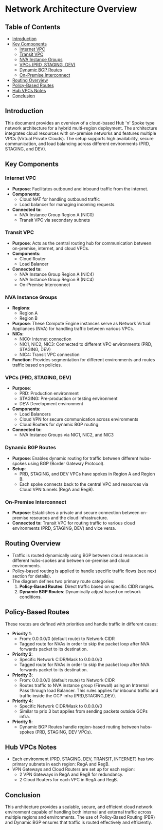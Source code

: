 # Network Architecture Overview

## Table of Contents
- [Introduction](#introduction)
- [Key Components](#key-components)
  - [Internet VPC](#internet-vpc)
  - [Transit VPC](#transit-vpc)
  - [NVA Instance Groups](#nva-instance-groups)
  - [VPCs (PRD, STAGING, DEV)](#vpcs-prd-staging-dev)
  - [Dynamic BGP Routes](#dynamic-bgp-routes)
  - [On-Premise Interconnect](#on-premise-interconnect)
- [Routing Overview](#routing-overview)
- [Policy-Based Routes](#policy-based-routes)
- [Hub VPCs Notes](#hub-vpcs-notes)
- [Conclusion](#conclusion)

## Introduction
This document provides an overview of a cloud-based Hub 'n' Spoke type network architecture for a hybrid multi-region deployment. The architecture integrates cloud resources with on-premise networks and features multiple VPCs (Virtual Private Clouds). The setup supports high availability, secure communication, and load balancing across different environments (PRD, STAGING, and DEV).

## Key Components

### Internet VPC
- **Purpose**: Facilitates outbound and inbound traffic from the internet.
- **Components**: 
  - Cloud NAT for handling outbound traffic
  - Load balancer for managing incoming requests
- **Connected to**: 
  - NVA Instance Group Region A (NIC0) 
  - Transit VPC via secondary subnets

### Transit VPC
- **Purpose**: Acts as the central routing hub for communication between on-premise, internet, and cloud VPCs.
- **Components**: 
  - Cloud Router
  - Load Balancer
- **Connected to**: 
  - NVA Instance Group Region A (NIC4)
  - NVA Instance Group Region B (NIC4)
  - On-Premise Interconnect

### NVA Instance Groups
- **Regions**: 
  - Region A
  - Region B
- **Purpose**: These Compute Engine instances serve as Network Virtual Appliances (NVA) for handling traffic between various VPCs.
- **NICs**:
  - NIC0: Internet connection
  - NIC1, NIC2, NIC3: Connected to different VPC environments (PRD, STAGING, DEV)
  - NIC4: Transit VPC connection
- **Function**: Provides segmentation for different environments and routes traffic based on policies.

### VPCs (PRD, STAGING, DEV)
- **Purpose**: 
  - PRD: Production environment
  - STAGING: Pre-production or testing environment
  - DEV: Development environment
- **Components**: 
  - Load Balancers
  - Cloud VPN for secure communication across environments
  - Cloud Routers for dynamic BGP routing
- **Connected to**: 
  - NVA Instance Groups via NIC1, NIC2, and NIC3

### Dynamic BGP Routes
- **Purpose**: Enables dynamic routing for traffic between different hubs-spokes using BGP (Border Gateway Protocol).
- **Setup**: 
  - PRD, STAGING, and DEV VPCs have spokes in Region A and Region B.
  - Each spoke connects back to the central VPC and resources via Cloud VPN tunnels (RegA and RegB).

### On-Premise Interconnect
- **Purpose**: Establishes a private and secure connection between on-premise resources and the cloud infrastructure.
- **Connected to**: Transit VPC for routing traffic to various cloud environments (PRD, STAGING, DEV) and vice versa.

## Routing Overview
- Traffic is routed dynamically using BGP between cloud resources in different hubs-spokes and between on-premise and cloud environments.
- Policy-based routing is applied to handle specific traffic flows (see next section for details).
- The diagram defines two primary route categories:
  1. **Policy-Based Routes**: Direct traffic based on specific CIDR ranges.
  2. **Dynamic BGP Routes**: Dynamically adjust based on network conditions.

## Policy-Based Routes
These routes are defined with priorities and handle traffic in different cases:

- **Priority 1**: 
  - From: 0.0.0.0/0 (default route) to Network CIDR 
  - Tagged route for NVAs in order to skip the packet loop after NVA forwards packet to its destination. 
- **Priority 2**: 
  - Specific Network CIDR/Mask to 0.0.0.0/0
  - Tagged route for NVAs in order to skip the packet loop after NVA forwards packet to its destination.
- **Priority 3**: 
  - From: 0.0.0.0/0 (default route) to Network CIDR
  - Routes traffic to NVA instance group (Firewall) using an Intrernal Pass through load Balancer. This rules applies for inbound traffic and traffic inside the GCP infra (PRD,STAGING,DEV).
- **Priority 4**:
  - Specific Network CIDR/Mask to 0.0.0.0/0
  - Similar to prio 3 but applies from sending packets outside GCPs infra.
- **Priority 5**: 
  - Dynamic BGP Routes handle region-based routing between hubs-spokes (PRD, STAGING, DEV VPCs).

## Hub VPCs Notes
- Each environment (PRD, STAGING, DEV, TRANSIT, INTERNET) has two primary subnets in each region: RegA and RegB.
- VPN Gateways and Cloud Routers are set up for each region:
  - 2 VPN Gateways in RegA and RegB for redundancy.
  - 2 Cloud Routers for each VPC in RegA and RegB.

## Conclusion
This architecture provides a scalable, secure, and efficient cloud network environment capable of handling both internal and external traffic across multiple regions and environments. The use of Policy-Based Routing (PBR) and Dynamic BGP ensures that traffic is routed effectively and efficiently.
